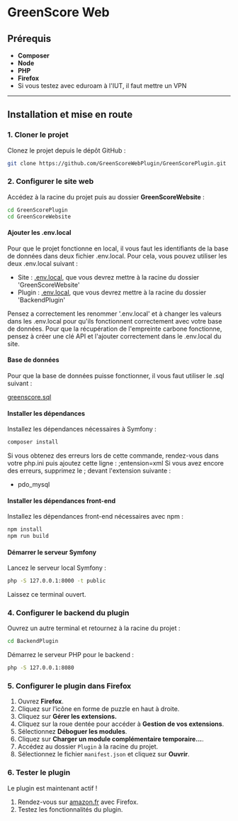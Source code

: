 # GreenScore Web

## Prérequis
- **Composer**
- **Node**
- **PHP** 
- **Firefox**
- Si vous testez avec eduroam à l'IUT, il faut mettre un VPN
  
---

## Installation et mise en route

### 1. Cloner le projet
Clonez le projet depuis le dépôt GitHub :
```bash
git clone https://github.com/GreenScoreWebPlugin/GreenScorePlugin.git
```

### 2. Configurer le site web
Accédez à la racine du projet puis au dossier **GreenScoreWebsite** :
```bash
cd GreenScorePlugin
cd GreenScoreWebsite
```

#### Ajouter les .env.local
Pour que le projet fonctionne en local, il vous faut les identifiants de la base de données dans deux fichier .env.local. Pour cela, vous pouvez utiliser les deux .env.local suivant :

- Site : [.env.local](./generic_env_local/website.env.local), que vous devrez mettre à la racine du dossier 'GreenScoreWebsite'
- Plugin : [.env.local](./generic_env_local/plugin.env.local), que vous devrez mettre à la racine du dossier 'BackendPlugin'

Pensez a correctement les renommer '.env.local' et à changer les valeurs dans les .env.local pour qu'ils fonctionnent correctement avec votre base de données.
Pour que la récupération de l'empreinte carbone fonctionne, pensez à créer une clé API et l'ajouter correctement dans le .env.local du site.

#### Base de données
Pour que la base de données puisse fonctionner, il vous faut utiliser le .sql suivant :

[greenscore.sql](./generic_env_local/greenscore.sql)

#### Installer les dépendances
Installez les dépendances nécessaires à Symfony :
```bash
composer install
```
Si vous obtenez des erreurs lors de cette commande, rendez-vous dans votre php.ini puis ajoutez cette ligne :
;entension=xml
Si vous avez encore des erreurs, supprimez le ; devant l'extension suivante :
- pdo_mysql

#### Installer les dépendances front-end
Installez les dépendances front-end nécessaires avec npm :
```bash
npm install
npm run build
```

#### Démarrer le serveur Symfony
Lancez le serveur local Symfony :
```bash
php -S 127.0.0.1:8000 -t public
```

Laissez ce terminal ouvert.

### 4. Configurer le backend du plugin
Ouvrez un autre terminal et retournez à la racine du projet :
```bash
cd BackendPlugin
```

Démarrez le serveur PHP pour le backend :
```bash
php -S 127.0.0.1:8080
```

### 5. Configurer le plugin dans Firefox
1. Ouvrez **Firefox**.
2. Cliquez sur l’icône en forme de puzzle en haut à droite.
3. Cliquez sur **Gérer les extensions.**
4. Cliquez sur la roue dentée pour accéder à **Gestion de vos extensions**.
5. Sélectionnez **Déboguer les modules**.
6. Cliquez sur **Charger un module complémentaire temporaire...**.
7. Accédez au dossier `Plugin` à la racine du projet.
8. Sélectionnez le fichier `manifest.json` et cliquez sur **Ouvrir**.

### 6. Tester le plugin
Le plugin est maintenant actif ! 

1. Rendez-vous sur [amazon.fr](https://www.amazon.fr) avec Firefox.
2. Testez les fonctionnalités du plugin.
